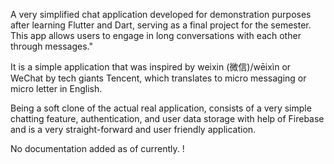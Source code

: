 A very simplified chat application developed for demonstration purposes after learning Flutter and Dart, serving as a final project for the semester. This app allows users to engage in long conversations with each other through messages."

It is a simple application that was inspired by weixin (微信)/wēixìn or WeChat by tech giants Tencent, which translates to micro messaging or micro letter in English.

Being a soft clone of the actual real application, consists of a very simple chatting feature, authentication, and user data storage  with help of Firebase and is a very straight-forward and user friendly application. 

No documentation added as of currently. !
